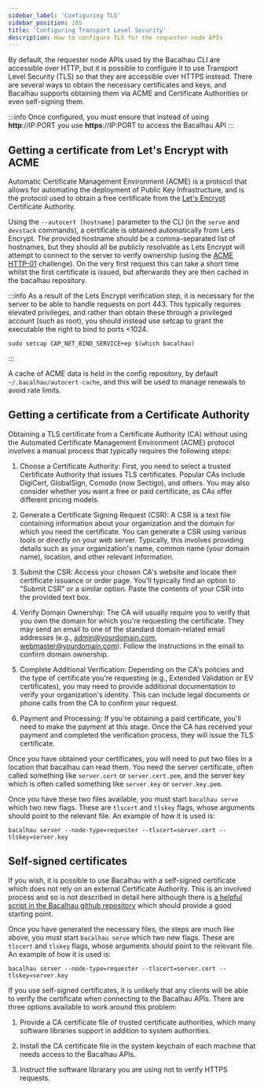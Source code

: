 ```yaml
---
sidebar_label: 'Configuring TLS'
sidebar_position: 185
title: 'Configuring Transport Level Security'
description: How to configure TLS for the requester node APIs
---
```


By default, the requester node APIs used by the Bacalhau CLI are accessible over HTTP, but it is possible to configure it to use Transport Level Security (TLS) so that they are accessible over HTTPS instead. There are several ways to obtain the necessary certificates and keys, and Bacalhau supports obtaining them via ACME and Certificate Authorities or even self-signing them.

:::info 
Once configured, you must ensure that instead of using __http__://IP:PORT you use __https__://IP:PORT
to access the Bacalhau API
:::

## Getting a certificate from Let's Encrypt with ACME

Automatic Certificate Management Environment (ACME) is a protocol that allows for automating the deployment of Public Key Infrastructure, and is the protocol used to obtain a free certificate from the [Let's Encrypt](https://letsencrypt.org/) Certificate Authority. 

Using the `--autocert [hostname]` parameter to the CLI (in the `serve` and `devstack` commands), a certificate is obtained automatically from Lets Encrypt. The provided hostname should be a comma-separated list of hostnames, but they should all be publicly resolvable as Lets Encrypt will attempt to connect to the server to verify ownership (using the [ACME HTTP-01](https://letsencrypt.org/docs/challenge-types/#http-01-challenge) challenge). On the very first request this can take a short time whilst the first certificate is issued, but afterwards they are then cached in the bacalhau repository.

:::info
As a result of the Lets Encrypt verification step, it is necessary for the server to be able to handle requests on port 443. This typically requires elevated privileges, and rather than obtain these through a privileged account (such as root), you should instead use setcap to grant the executable the right to bind to ports <1024.

```
sudo setcap CAP_NET_BIND_SERVICE+ep $(which bacalhau)
```
:::

A cache of ACME data is held in the config repository, by default `~/.bacalhau/autocert-cache`, and this will be used to manage renewals to avoid rate limits. 


## Getting a certificate from a Certificate Authority 

Obtaining a TLS certificate from a Certificate Authority (CA) without using the Automated Certificate Management Environment (ACME) protocol involves a manual process that typically requires the following steps:

1. Choose a Certificate Authority: First, you need to select a trusted Certificate Authority that issues TLS certificates. Popular CAs include DigiCert, GlobalSign, Comodo (now Sectigo), and others. You may also consider whether you want a free or paid certificate, as CAs offer different pricing models.

2. Generate a Certificate Signing Request (CSR): A CSR is a text file containing information about your organization and the domain for which you need the certificate. You can generate a CSR using various tools or directly on your web server. Typically, this involves providing details such as your organization's name, common name (your domain name), location, and other relevant information.

3. Submit the CSR: Access your chosen CA's website and locate their certificate issuance or order page. You'll typically find an option to "Submit CSR" or a similar option. Paste the contents of your CSR into the provided text box.

4. Verify Domain Ownership: The CA will usually require you to verify that you own the domain for which you're requesting the certificate. They may send an email to one of the standard domain-related email addresses (e.g., admin@yourdomain.com, webmaster@yourdomain.com). Follow the instructions in the email to confirm domain ownership.

5. Complete Additional Verification: Depending on the CA's policies and the type of certificate you're requesting (e.g., Extended Validation or EV certificates), you may need to provide additional documentation to verify your organization's identity. This can include legal documents or phone calls from the CA to confirm your request.

6. Payment and Processing: If you're obtaining a paid certificate, you'll need to make the payment at this stage. Once the CA has received your payment and completed the verification process, they will issue the TLS certificate.

Once you have obtained your certificates, you will need to put two files in a location that bacalhau can read them.  You need the server certificate, often called something like `server.cert` or `server.cert.pem`, and the server key which is often called something like `server.key` or `server.key.pem`.

Once you have these two files available, you must start `bacalhau serve` which two new flags.  These are `tlscert` and `tlskey` flags, whose arguments should point to the relevant file.  An example of how it is used is:

```
bacalhau server --node-type=requester --tlscert=server.cert --tlskey=server.key
```

## Self-signed certificates 

If you wish, it is possible to use Bacalhau with a self-signed certificate which does not rely on an external Certificate Authority. This is an involved process and so is not described in detail here although there is [a helpful script in the Bacalhau github repository](https://github.com/bacalhau-project/bacalhau/blob/main/scripts/make-certs.sh) which should provide a good starting point.

Once you have generated the necessary files, the steps are much like above, you must start `bacalhau serve` which two new flags.  These are `tlscert` and `tlskey` flags, whose arguments should point to the relevant file.  An example of how it is used is:

```
bacalhau server --node-type=requester --tlscert=server.cert --tlskey=server.key
```

If you use self-signed certificates, it is unlikely that any clients will be able to verify the certificate when connecting to the Bacalhau APIs. There are three options available to work around this problem:

1. Provide a CA certificate file of trusted certificate authorities, which many software libraries support in addition to system authorities.

2. Install the CA certificate file in the system keychain of each machine that needs access to the Bacalhau APIs.

3. Instruct the software librarary you are using not to verify HTTPS requests.

